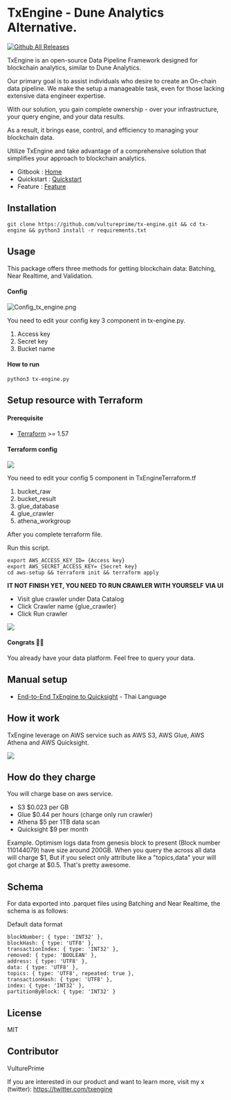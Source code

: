 # TxEngine - Dune Analytics Alternative.
[![Github All Releases](https://img.shields.io/github/downloads/vultureprime/tx-engine/total.svg)]()

TxEngine is an open-source Data Pipeline Framework designed for blockchain analytics, similar to Dune Analytics.  

Our primary goal is to assist individuals who desire to create an On-chain data pipeline. We make the setup a manageable task, even for those lacking extensive data engineer expertise.  

With our solution, you gain complete ownership - over your infrastructure, your query engine, and your data results.  

As a result, it brings ease, control, and efficiency to managing your blockchain data. 

Utilize TxEngine and take advantage of a comprehensive solution that simplifies your approach to blockchain analytics.

- Gitbook : [Home](https://txengine.gitbook.io/home/)
- Quickstart : [Quickstart](https://txengine.gitbook.io/home/get-started/quickstart)
- Feature : [Feature](https://txengine.gitbook.io/home/feature/)

## Installation
```
git clone https://github.com/vultureprime/tx-engine.git && cd tx-engine && python3 install -r requirements.txt
```

## Usage
This package offers three methods for getting blockchain data: Batching, Near Realtime, and Validation.

#### Config
![Config_tx_engine.png](https://vultureprime-research-center.s3.ap-southeast-1.amazonaws.com/Config_tx_engine.png)

You need to edit your config key 3 component in tx-engine.py.
1. Access key
2. Secret key
3. Bucket name

#### How to run
```
python3 tx-engine.py
```

## Setup resource with Terraform
#### Prerequisite 
- [Terraform](https://developer.hashicorp.com/terraform/downloads?product_intent=terraform) >= 1.57
#### Terraform config
![](https://vultureprime-research-center.s3.ap-southeast-1.amazonaws.com/tx-enine-terraform.png)

You need to edit your config 5 component in TxEngineTerraform.tf
1. bucket_raw 
2. bucket_result
3. glue_database
4. glue_crawler
5. athena_workgroup


After you complete terraform file.

Run this script.
```
export AWS_ACCESS_KEY_ID= {Access key}
export AWS_SECRET_ACCESS_KEY= {Secret key}
cd aws-setup && terraform init && terraform apply 
```

**IT NOT FINISH YET, YOU NEED TO RUN CRAWLER WITH YOURSELF VIA UI**

- Visit glue crawler under Data Catalog 
- Click Crawler name {glue_crawler}
- Click Run crawler 

![](https://uploads-ssl.webflow.com/63cb6b155c56b2dcd14e411d/65179fd846135bc56a4f817a_10.png)


#### Congrats 🎉🎉 
You already have your data platform. Feel free to query your data.

## Manual setup
- [End-to-End TxEngine to Quicksight](https://www.vultureprime.com/how-to/how-to-monitor-erc-20-transfer-event) - Thai Language

## How it work
TxEngine leverage on AWS service such as AWS S3, AWS Glue, AWS Athena and AWS Quicksight.

![](https://vultureprime-research-center.s3.ap-southeast-1.amazonaws.com/txengine-how-it-work.png)

## How do they charge 
You will charge base on aws service.

- S3 $0.023 per GB
- Glue $0.44 per hours (charge only run crawler)
- Athena $5 per 1TB data scan
- Quicksight $9 per month

Example.
Optimism logs data from genesis block to present (Block number 110144079) have size around 200GB. 
When you query the across all data will charge $1, But if you select only attribute like a "topics,data" your will got charge at $0.5. That's pretty awesome.

## Schema
For data exported into .parquet files using Batching and Near Realtime, the schema is as follows:


Default data format
```
blockNumber: { type: 'INT32' },
blockHash: { type: 'UTF8' },
transactionIndex: { type: 'INT32' },
removed: { type: 'BOOLEAN' },
address: { type: 'UTF8' },
data: { type: 'UTF8' },
topics: { type: 'UTF8', repeated: true },
transactionHash: { type: 'UTF8' },
index: { type: 'INT32' },
partitionByBlock: { type: 'INT32' }
```
## License
MIT

## Contributor
VulturePrime

If you are interested in our product and want to learn more, visit my x (twitter): https://twitter.com/txengine

